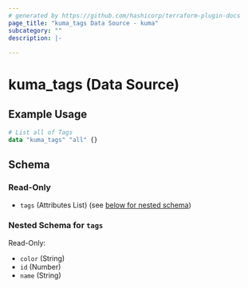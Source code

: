 ```yaml
---
# generated by https://github.com/hashicorp/terraform-plugin-docs
page_title: "kuma_tags Data Source - kuma"
subcategory: ""
description: |-
  
---
```


# kuma_tags (Data Source)



## Example Usage

```terraform
# List all of Tags
data "kuma_tags" "all" {}
```

<!-- schema generated by tfplugindocs -->
## Schema

### Read-Only

- `tags` (Attributes List) (see [below for nested schema](#nestedatt--tags))

<a id="nestedatt--tags"></a>
### Nested Schema for `tags`

Read-Only:

- `color` (String)
- `id` (Number)
- `name` (String)

